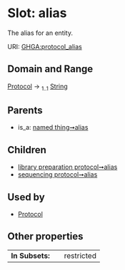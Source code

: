 
# Slot: alias


The alias for an entity.

URI: [GHGA:protocol_alias](https://w3id.org/GHGA/protocol_alias)


## Domain and Range

[Protocol](Protocol.md) &#8594;  <sub>1..1</sub> [String](types/String.md)

## Parents

 *  is_a: [named thing➞alias](named_thing_alias.md)

## Children

 *  [library preparation protocol➞alias](library_preparation_protocol_alias.md)
 *  [sequencing protocol➞alias](sequencing_protocol_alias.md)

## Used by

 * [Protocol](Protocol.md)

## Other properties

|  |  |  |
| --- | --- | --- |
| **In Subsets:** | | restricted |

